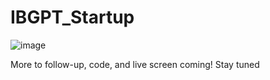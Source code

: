 # IBGPT_Startup

![image](https://github.com/anmol957/IBGPT_startup/assets/61040390/68472f0b-8db4-4e24-94dd-f37e21319887)

More to follow-up, code, and live screen coming! 
Stay tuned
